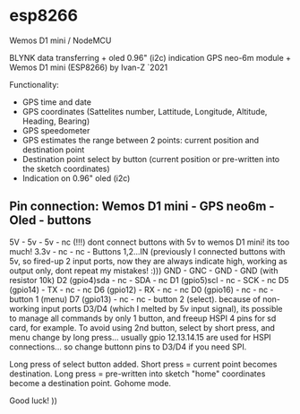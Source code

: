 # esp8266
Wemos D1 mini / NodeMCU


BLYNK data transferring + oled 0.96" (i2c) indication
GPS neo-6m module + Wemos D1 mini (ESP8266)
by Ivan-Z `2021

Functionality:
- GPS time and date 
- GPS coordinates (Sattelites number, Lattitude, Longitude, Altitude, Heading, Bearing)
- GPS speedometer
- GPS estimates the range between 2 points: current position and destination point
- Destination point select by button (current position or pre-written into the sketch coordinates)
- Indication on 0.96" oled (i2c)
 

Pin connection:
Wemos D1 mini - GPS neo6m - Oled  - buttons
-----------------------------------------------
5V            - 5v        - 5v    - nc (!!!) dont connect buttons with 5v to wemos D1 mini! its too much! 
3.3v          - nc        - nc    - Buttons 1,2...IN (previously I connected buttons with 5v, so fired-up 2 input ports, now they are always indicate high, working as output only, dont repeat my mistakes! :)))
GND           - GNC       - GND   - GND (with resistor 10k)
D2 (gpio4)sda - nc        - SDA   - nc
D1 (gpio5)scl - nc        - SCK   - nc
D5 (gpio14)   - TX        - nc    - nc
D6 (gpio12)   - RX        - nc    - nc
D0 (gpio16)   - nc        - nc    - button 1 (menu)
D7 (gpio13)   - nc        - nc    - button 2 (select). because of non-working input ports D3/D4 (which I melted by 5v input signal),
                                    its possible to manage all commands by only 1 button, and freeup HSPI 4 pins for sd card, for example.
                                    To avoid using 2nd button, select by short press, and menu change by long press...
                                    usually gpio 12.13.14.15 are used for HSPI connections... so change buttonn pins to D3/D4 if you need SPI.

Long press of select button added. Short press = current point becomes destination. Long press = pre-written into sketch "home" coordinates become a destination point. Gohome mode.


Good luck! ))
